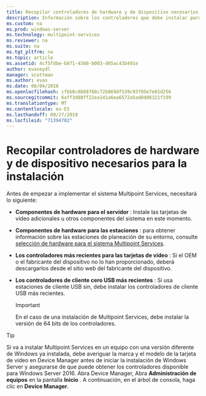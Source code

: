 ```yaml
---
title: Recopilar controladores de hardware y de dispositivo necesarios para la instalación
description: Información sobre los controladores que debe instalar para Multipoint Services
ms.custom: na
ms.prod: windows-server
ms.technology: multipoint-services
ms.reviewer: na
ms.suite: na
ms.tgt_pltfrm: na
ms.topic: article
ms.assetid: 4cf5fdbe-b871-4360-b003-d65ac43b491e
author: evaseydl
manager: scottman
ms.author: evas
ms.date: 08/04/2016
ms.openlocfilehash: cfbb8c8b68768c72b869df539c93f05e7e01d256
ms.sourcegitcommit: 6aff3d88ff22ea141a6ea6572a5ad8dd6321f199
ms.translationtype: MT
ms.contentlocale: es-ES
ms.lasthandoff: 09/27/2019
ms.locfileid: "71394702"
---
```

# <a name="collect-hardware-and-device-drivers-needed-for-the-installation"></a>Recopilar controladores de hardware y de dispositivo necesarios para la instalación
Antes de empezar a implementar el sistema Multipoint Services, necesitará lo siguiente:  
  
-   **Componentes de hardware para el servidor** : Instale las tarjetas de vídeo adicionales u otros componentes del sistema en este momento.  
  
-   **Componentes de hardware para las estaciones** : para obtener información sobre las estaciones de planeación de su entorno, consulte [selección de hardware para el sistema Multipoint Services](Selecting-Hardware-for-Your-MultiPoint-services-System.md).
-   **Los controladores más recientes para las tarjetas de vídeo** : Si el OEM o el fabricante del dispositivo no lo han proporcionado, deberá descargarlos desde el sitio web del fabricante del dispositivo.  
  
-   **Los controladores de cliente cero USB más recientes** : Si usa estaciones de cliente USB sin, debe instalar los controladores de cliente USB más recientes.  
  
    > [!IMPORTANT]  
    > En el caso de una instalación de Multipoint Services, debe instalar la versión de 64 bits de los controladores.  
  
> [!TIP]  
> Si va a instalar Multipoint Services en un equipo con una versión diferente de Windows ya instalada, debe averiguar la marca y el modelo de la tarjeta de vídeo en Device Manager antes de iniciar la instalación de Windows Server y asegurarse de que puede obtener los controladores disponible para Windows Server 2016. Abra Device Manager, Abra **Administración de equipos** en la pantalla **Inicio** . A continuación, en el árbol de consola, haga clic en **Device Manager**.